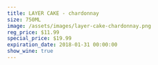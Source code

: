 ```yaml
---
title: LAYER CAKE - chardonnay
size: 750ML
image: /assets/images/layer-cake-chardonnay.png
reg_price: $11.99
special_price: $19.99
expiration_date: 2018-01-31 00:00:00
show_wine: true
---
```



